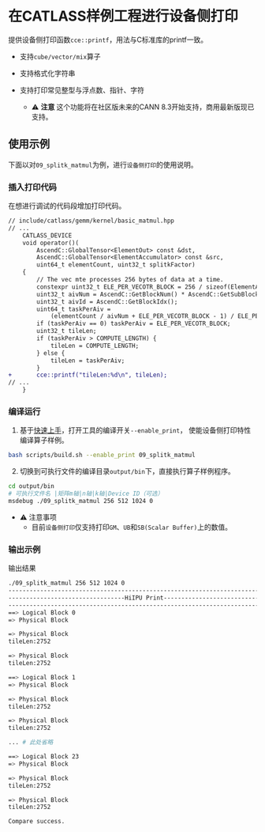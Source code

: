 # 在CATLASS样例工程进行设备侧打印

提供设备侧打印函数`cce::printf`，用法与C标准库的printf一致。

- 支持`cube/vector/mix`算子
- 支持格式化字符串
- 支持打印常见整型与浮点数、指针、字符

  - ⚠️ **注意** 这个功能将在社区版未来的CANN 8.3开始支持，商用最新版现已支持。

## 使用示例

下面以对`09_splitk_matmul`为例，进行`设备侧打印`的使用说明。

### 插入打印代码

在想进行调试的代码段增加打印代码。

```diff
// include/catlass/gemm/kernel/basic_matmul.hpp
// ...
    CATLASS_DEVICE
    void operator()(
        AscendC::GlobalTensor<ElementOut> const &dst,
        AscendC::GlobalTensor<ElementAccumulator> const &src,
        uint64_t elementCount, uint32_t splitkFactor)
    {
        // The vec mte processes 256 bytes of data at a time.
        constexpr uint32_t ELE_PER_VECOTR_BLOCK = 256 / sizeof(ElementAccumulator);
        uint32_t aivNum = AscendC::GetBlockNum() * AscendC::GetSubBlockNum();
        uint32_t aivId = AscendC::GetBlockIdx();
        uint64_t taskPerAiv =
            (elementCount / aivNum + ELE_PER_VECOTR_BLOCK - 1) / ELE_PER_VECOTR_BLOCK * ELE_PER_VECOTR_BLOCK;
        if (taskPerAiv == 0) taskPerAiv = ELE_PER_VECOTR_BLOCK;
        uint32_t tileLen;
        if (taskPerAiv > COMPUTE_LENGTH) {
            tileLen = COMPUTE_LENGTH;
        } else {
            tileLen = taskPerAiv;
        }
+       cce::printf("tileLen:%d\n", tileLen);
// ...
    }
```

### 编译运行

1. 基于[快速上手](../../README.md#快速上手)，打开工具的编译开关`--enable_print`， 使能设备侧打印特性编译算子样例。

```bash
bash scripts/build.sh --enable_print 09_splitk_matmul
```

2. 切换到可执行文件的编译目录`output/bin`下，直接执行算子样例程序。

```bash
cd output/bin
# 可执行文件名 |矩阵m轴|n轴|k轴|Device ID（可选）
msdebug ./09_splitk_matmul 256 512 1024 0
```

- ⚠ 注意事项
  - 目前`设备侧打印`仅支持打印`GM`、`UB`和`SB(Scalar Buffer)`上的数值。

### 输出示例

输出结果

```bash
./09_splitk_matmul 256 512 1024 0
-----------------------------------------------------------------------------
---------------------------------HiIPU Print---------------------------------
-----------------------------------------------------------------------------
==> Logical Block 0
=> Physical Block

=> Physical Block
tileLen:2752

=> Physical Block
tileLen:2752

==> Logical Block 1
=> Physical Block

=> Physical Block
tileLen:2752

=> Physical Block
tileLen:2752

... # 此处省略

==> Logical Block 23
=> Physical Block

=> Physical Block
tileLen:2752

=> Physical Block
tileLen:2752

Compare success.
```

